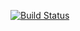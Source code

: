 [![Build Status](https://travis-ci.com/8DE4732A/8DE4732A.github.io.svg?branch=master)](https://travis-ci.com/8DE4732A/8DE4732A.github.io)